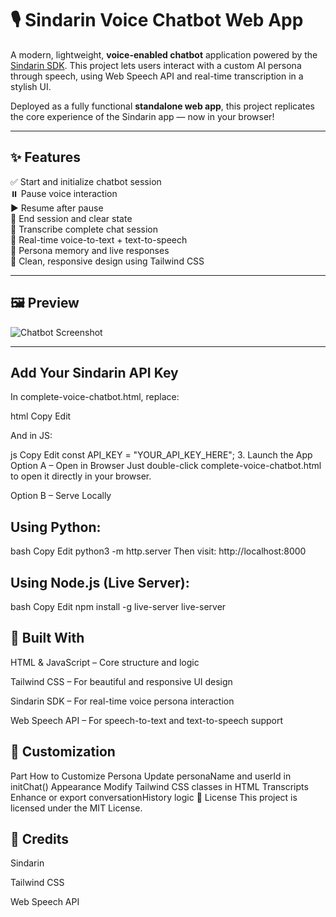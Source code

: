 # 🎙️ Sindarin Voice Chatbot Web App

A modern, lightweight, **voice-enabled chatbot** application powered by the [Sindarin SDK](https://sindarin.tech/). This project lets users interact with a custom AI persona through speech, using Web Speech API and real-time transcription in a stylish UI.

Deployed as a fully functional **standalone web app**, this project replicates the core experience of the Sindarin app — now in your browser!

---

## ✨ Features

✅ Start and initialize chatbot session  
⏸️ Pause voice interaction  
▶️ Resume after pause  
🛑 End session and clear state  
📝 Transcribe complete chat session  
🎤 Real-time voice-to-text + text-to-speech  
🧠 Persona memory and live responses  
🎨 Clean, responsive design using Tailwind CSS

---

## 🖼️ Preview

![Chatbot Screenshot](d82eb8d4-e4f4-409b-a074-0442c57a39c3.png)

---


## Add Your Sindarin API Key
In complete-voice-chatbot.html, replace:

html
Copy
Edit
<script src="https://api.prod.centralus.az.sindarin.tech/PersonaClientPublicV2?apikey=YOUR_API_KEY_HERE"></script>
And in JS:

js
Copy
Edit
const API_KEY = "YOUR_API_KEY_HERE";
3. Launch the App
Option A – Open in Browser
Just double-click complete-voice-chatbot.html to open it directly in your browser.

Option B – Serve Locally
## Using Python:

bash
Copy
Edit
python3 -m http.server
Then visit: http://localhost:8000

## Using Node.js (Live Server):

bash
Copy
Edit
npm install -g live-server
live-server

## 🧰 Built With
HTML & JavaScript – Core structure and logic

Tailwind CSS – For beautiful and responsive UI design

Sindarin SDK – For real-time voice persona interaction

Web Speech API – For speech-to-text and text-to-speech support

## 🔧 Customization

Part	How to Customize
Persona	Update personaName and userId in initChat()
Appearance	Modify Tailwind CSS classes in HTML
Transcripts	Enhance or export conversationHistory logic
📜 License
This project is licensed under the MIT License.

## 🙌 Credits
Sindarin

Tailwind CSS

Web Speech API
